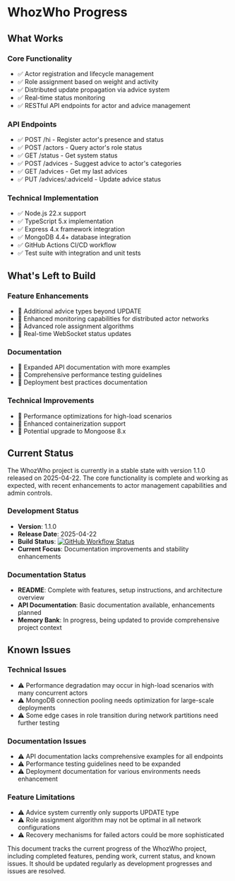 # WhozWho Progress

## What Works

### Core Functionality
- ✅ Actor registration and lifecycle management
- ✅ Role assignment based on weight and activity
- ✅ Distributed update propagation via advice system
- ✅ Real-time status monitoring
- ✅ RESTful API endpoints for actor and advice management

### API Endpoints
- ✅ POST /hi - Register actor's presence and status
- ✅ POST /actors - Query actor's role status
- ✅ GET /status - Get system status
- ✅ POST /advices - Suggest advice to actor's categories
- ✅ GET /advices - Get my last advices
- ✅ PUT /advices/:adviceId - Update advice status

### Technical Implementation
- ✅ Node.js 22.x support
- ✅ TypeScript 5.x implementation
- ✅ Express 4.x framework integration
- ✅ MongoDB 4.4+ database integration
- ✅ GitHub Actions CI/CD workflow
- ✅ Test suite with integration and unit tests

## What's Left to Build

### Feature Enhancements
- 🔄 Additional advice types beyond UPDATE
- 🔄 Enhanced monitoring capabilities for distributed actor networks
- 🔄 Advanced role assignment algorithms
- 🔄 Real-time WebSocket status updates

### Documentation
- 🔄 Expanded API documentation with more examples
- 🔄 Comprehensive performance testing guidelines
- 🔄 Deployment best practices documentation

### Technical Improvements
- 🔄 Performance optimizations for high-load scenarios
- 🔄 Enhanced containerization support
- 🔄 Potential upgrade to Mongoose 8.x

## Current Status

The WhozWho project is currently in a stable state with version 1.1.0 released on 2025-04-22. The core functionality is complete and working as expected, with recent enhancements to actor management capabilities and admin controls.

### Development Status
- **Version**: 1.1.0
- **Release Date**: 2025-04-22
- **Build Status**: [![GitHub Workflow Status](https://img.shields.io/github/actions/workflow/status/mlefree/whozwho/ci.yml?style=flat-square)](https://github.com/mlefree/whozwho/actions/workflows/ci.yml)
- **Current Focus**: Documentation improvements and stability enhancements

### Documentation Status
- **README**: Complete with features, setup instructions, and architecture overview
- **API Documentation**: Basic documentation available, enhancements planned
- **Memory Bank**: In progress, being updated to provide comprehensive project context

## Known Issues

### Technical Issues
- ⚠️ Performance degradation may occur in high-load scenarios with many concurrent actors
- ⚠️ MongoDB connection pooling needs optimization for large-scale deployments
- ⚠️ Some edge cases in role transition during network partitions need further testing

### Documentation Issues
- ⚠️ API documentation lacks comprehensive examples for all endpoints
- ⚠️ Performance testing guidelines need to be expanded
- ⚠️ Deployment documentation for various environments needs enhancement

### Feature Limitations
- ⚠️ Advice system currently only supports UPDATE type
- ⚠️ Role assignment algorithm may not be optimal in all network configurations
- ⚠️ Recovery mechanisms for failed actors could be more sophisticated

This document tracks the current progress of the WhozWho project, including completed features, pending work, current status, and known issues. It should be updated regularly as development progresses and issues are resolved.
